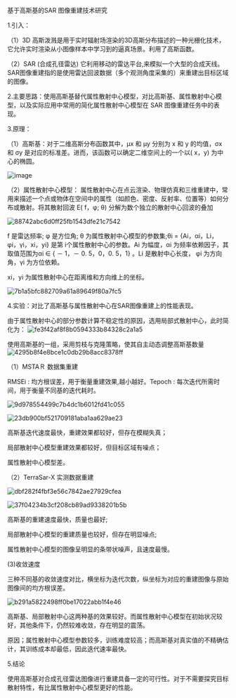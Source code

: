 
基于高斯基的SAR 图像重建技术研究

1.引入：

（1）3D 高斯泼溅是用于实时辐射场渲染的3D高斯分布描述的一种光栅化技术，它允许实时渲染从小图像样本中学习到的逼真场景。利用了高斯函数。

（2）SAR (合成孔径雷达) 它利用移动的雷达平台,来模拟一个大型的合成天线。SAR图像重建指的是使用雷达回波数据（多个观测角度采集的）来重建出目标区域的图像。

2.主要思路：使用高斯基替代属性散射中心模型，对比高斯基、属性散射中心模型，以及实际应用中常用的简化属性散射中心模型在 SAR 图像重建任务中的表现。

3.原理：

（1）高斯基：对于二维高斯分布函数其中，μx 和 μy 分别为 x 和 y 的均值，σx 和 σy 是对应的标准差。进而，该函数可以确定二维空间上的一个以( x，y) 为中心的椭圆。

![image](https://github.com/user-attachments/assets/40a372c4-bf61-4c61-a4c6-e81787a66fb1)

（2）属性散射中心模型：
属性散射中心在点云渲染、物理仿真和三维重建中，常用来描述一个点或物体在空间中的属性（如颜色、密度、反射率、位置等）如何分布或散射。将其散射回波 E( f，φ; θ) 分解为数个独立的散射中心回波的叠加

![88742abc6d0ff25fb1543dfe21c7542](https://github.com/user-attachments/assets/342eeeb8-a0b1-4652-a08b-cf6939e4ddb1)

f 是雷达频率; φ 是方位角; θ 为属性散射中心模型的参数集;θi =  {Ai，αi，Li，φi，γi，xi，yi} 是第 i个属性散射中心的参数。Ai 为幅度，αi 为频率依赖因子，其取值范围为αi ∈ { － 1，－ 0. 5，0，0. 5，1} 。Li 是散射中心长度，
φi 为方向角，γi 为方位依赖。

xi，yi 为属性散射中心在距离维和方向维上的坐标。

![7b1a5bfc882709a61a89649f80a7fc5](https://github.com/user-attachments/assets/697132cb-2a9e-45fd-8275-f133992c0e9e)


4.实验：对比了高斯基与属性散射中心在SAR图像重建上的性能表现。

由于属性散射中心的部分参数计算不稳定性的原因，选用局部式散射中心，此时简化为：
![fe3f42af8f8b0594333b84328c2a1a5](https://github.com/user-attachments/assets/7e187a7b-0f2c-4364-830b-531ed9f124fa)

使用高斯基的一组，采用剪枝与克隆策略，使其自主动态调整高斯基数量
![4295b8f4e8bce1c0db29b8acc8378ff](https://github.com/user-attachments/assets/b495cad9-8b9d-4aea-acc8-db203a980734)

（1）MSTAＲ 数据集重建

RMSEi : 均方根误差，用于衡量重建效果,越小越好。Tepoch : 每次迭代所需时间，用于衡量不同基的迭代耗时。

![9d978554499c7b4dc1b6012fd41c055](https://github.com/user-attachments/assets/838fd0a3-3165-4a43-a849-94141c139da3)

![23db900bf521709181aba1aa629ae23](https://github.com/user-attachments/assets/1c189451-e759-4140-be7f-65bed6a4858c)

高斯基迭代速度最快，重建效果都较好，但存在模糊失真；

局部散射中心模型重建效果都较好，但目标区域有噪点；

属性散射中心模型差。

（2）TerraSar-X 实测数据重建

![dbf282f4fbf3e56c7842ae27929cfea](https://github.com/user-attachments/assets/942483be-4fe6-4d10-8ad2-b28907321f28)

![37f04234b3cf208cb89ad9338201b5b](https://github.com/user-attachments/assets/a0ab1f47-48d7-4e34-92a8-7449ef3fb040)

高斯基的重建速度最快，质量也最好; 

局部散射中心模型的重建质量也较好，但存在明显噪点; 

属性散射中心模型的图像呈明显的条带状噪声，且速度最慢。


(3)收敛速度

三种不同基的收敛速度对比，横坐标为迭代次数，纵坐标为对应的重建图像与原始图像间的均方根误差。

![b291a5822498ff0be17022abb1f4e46](https://github.com/user-attachments/assets/d00e6d4a-42d6-4894-83ca-46c2d14545ba)

高斯基、局部散射中心这两种基的效果较好。而属性散射中心模型在初始状况较好，其他条件下，仍然较难收敛，存在明显的震荡。

原因；属性散射中心模型参数较多，训练难度较高；而高斯基对真实值的不精确估计，其训练成本却最低，因此迭代速率最快。


5.结论

使用高斯基对合成孔径雷达图像进行重建具备一定的可行性。对于不需要探究目标散射特性，有比属性散射中心模型更好的性能。
